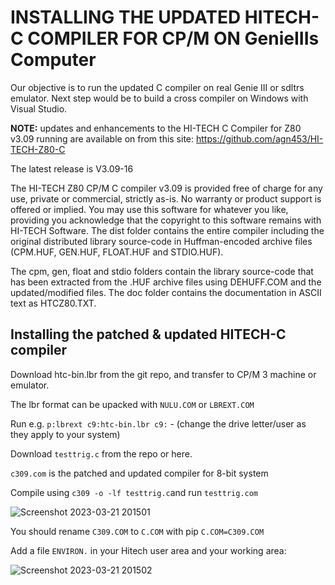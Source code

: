 # INSTALLING THE UPDATED HITECH-C COMPILER FOR CP/M ON GenieIIIs Computer

Our objective is to run the updated C compiler on real Genie III or sdltrs emulator. Next step would be to build a cross compiler on Windows with Visual Studio.

**NOTE:**  updates and enhancements to the HI-TECH C Compiler for Z80 v3.09 running are available on from this site:
<https://github.com/agn453/HI-TECH-Z80-C>

The latest release is V3.09-16

The HI-TECH Z80 CP/M C compiler v3.09 is provided free of charge for any use, private or commercial, strictly as-is. No warranty or product support is offered or implied. You may use this software for whatever you like, providing you acknowledge that the copyright to this software remains with HI-TECH Software.
The dist folder contains the entire compiler including the original distributed library source-code in Huffman-encoded archive files (CPM.HUF, GEN.HUF, FLOAT.HUF and STDIO.HUF).

The cpm, gen, float and stdio folders contain the library source-code that has been extracted from the .HUF archive files using DEHUFF.COM and the updated/modified files. The doc folder contains the documentation in ASCII text as HTCZ80.TXT.

## Installing the patched & updated HITECH-C compiler
Download htc-bin.lbr from the git repo, and transfer to CP/M 3 machine or emulator.

The lbr format can be upacked with `NULU.COM` or `LBREXT.COM`

Run e.g. `p:lbrext c9:htc-bin.lbr c9:` - (change the drive letter/user as they apply to your system)

Download `testtrig.c` from the repo or here.

`c309.com` is the patched and updated compiler for 8-bit system

Compile using `c309 -o -lf testtrig.c`and run `testtrig.com`

![Screenshot 2023-03-21 201501](https://user-images.githubusercontent.com/55332675/226792943-b155e17f-1d28-4ed8-b40a-50a34d8d68ac.jpg)

You should rename `C309.COM` to `C.COM` with pip `C.COM=C309.COM`

Add a file `ENVIRON.` in your Hitech user area and your working area:

![Screenshot 2023-03-21 201502](https://user-images.githubusercontent.com/55332675/226793998-eac932a1-6a7e-47b3-a807-ea05b31090a8.jpg)

